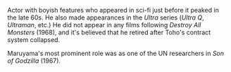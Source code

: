 <!-- Kenichiro Maruyama -->

Actor with boyish features who appeared in sci-fi just before it peaked in the late 60s. He also made appearances in the _Ultra_ series (_Ultra Q_, _Ultraman_, etc.) He did not appear in any films following _Destroy All Monsters_ (1968), and it's believed that he retired after Toho's contract system collapsed.

Maruyama's most prominent role was as one of the UN researchers in _Son of Godzilla_ (1967).